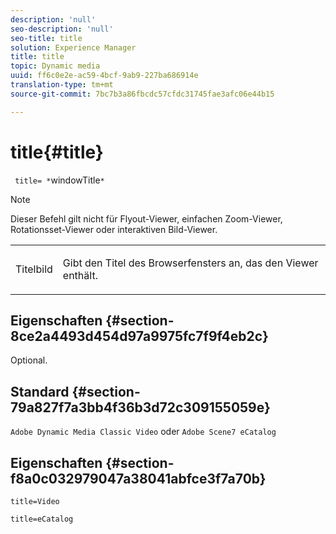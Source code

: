 ```yaml
---
description: 'null'
seo-description: 'null'
seo-title: title
solution: Experience Manager
title: title
topic: Dynamic media
uuid: ff6c0e2e-ac59-4bcf-9ab9-227ba686914e
translation-type: tm+mt
source-git-commit: 7bc7b3a86fbcdc57cfdc31745fae3afc06e44b15

---
```



# title{#title}

` title= *`windowTitle`*`

>[!NOTE]
>
>Dieser Befehl gilt nicht für Flyout-Viewer, einfachen Zoom-Viewer, Rotationsset-Viewer oder interaktiven Bild-Viewer.

<table id="table_406072054CBA4A7BAC8E7AD45E361D37"> 
 <tbody> 
  <tr> 
   <td colname="col1"> <p> <span class="codeph"> <span class="varname"> Titelbild</span></span> </p> </td> 
   <td colname="col2"> <p>Gibt den Titel des Browserfensters an, das den Viewer enthält. </p> </td> 
  </tr> 
 </tbody> 
</table>

## Eigenschaften {#section-8ce2a4493d454d97a9975fc7f9f4eb2c}

Optional.

## Standard {#section-79a827f7a3bb4f36b3d72c309155059e}

`Adobe Dynamic Media Classic Video` oder `Adobe Scene7 eCatalog`

## Eigenschaften {#section-f8a0c032979047a38041abfce3f7a70b}

`title=Video`

`title=eCatalog`
